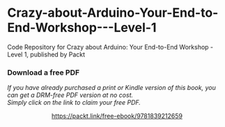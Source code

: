 # Crazy-about-Arduino-Your-End-to-End-Workshop---Level-1
Code Repository for Crazy about Arduino: Your End-to-End Workshop - Level 1, published by Packt
### Download a free PDF

 <i>If you have already purchased a print or Kindle version of this book, you can get a DRM-free PDF version at no cost.<br>Simply click on the link to claim your free PDF.</i>
<p align="center"> <a href="https://packt.link/free-ebook/9781839212659">https://packt.link/free-ebook/9781839212659 </a> </p>